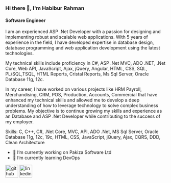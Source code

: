 ### Hi there 👋, I'm Habibur Rahman
#### Software Engineer

I am an experienced ASP .Net Developer with a passion for designing and implementing robust and scalable web applications. With 5 years of experience in the field, I have developed expertise in database design, database programming and web application development using the latest technologies.

My technical skills include proficiency in C#, ASP .Net MVC, ADO .NET, .Net Core, Web API, JavaScript, Ajax, jQuery, Angular, HTML, CSS, SQL, PL/SQL,TSQL, HTML Reports, Cristal Reports, Ms Sql Server, Oracle Database 11g, 12c.

In my career, I have worked on various projects like HRM Payroll, Merchandising, CRM, POS, Production, Accounts, Commercial that have enhanced my technical skills and allowed me to develop a deep understanding of how to leverage technology to solve complex business problems. My objective is to continue growing my skills and experience as an Database and ASP .Net Developer while contributing to the success of my employer.

Skills: C, C++, C#, .Net Core, MVC, API, ADO .Net, MS Sql Server, Oracle Database 11g, 12c, 19c, HTML, CSS, JavaScript, jQuery, Ajax, CQRS, DDD, Clean Architecture

- 🔭 I’m currently working on Pakiza Software Ltd 
- 🌱 I’m currently learning DevOps 


[<img src='https://cdn.jsdelivr.net/npm/simple-icons@3.0.1/icons/github.svg' alt='github' height='40'>](https://github.com/https://github.com/Habib34seu)  [<img src='https://cdn.jsdelivr.net/npm/simple-icons@3.0.1/icons/linkedin.svg' alt='linkedin' height='40'>](https://www.linkedin.com/in/www.linkedin.com/in/seu-habib/)  

